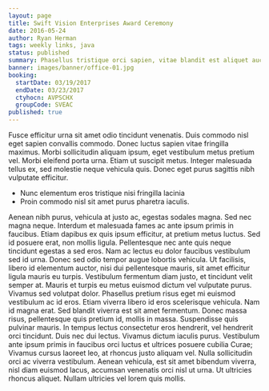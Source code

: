 ```yaml
---
layout: page
title: Swift Vision Enterprises Award Ceremony
date: 2016-05-24
author: Ryan Herman
tags: weekly links, java
status: published
summary: Phasellus tristique orci sapien, vitae blandit est aliquet auctor. Phasellus.
banner: images/banner/office-01.jpg
booking:
  startDate: 03/19/2017
  endDate: 03/23/2017
  ctyhocn: AVPSCHX
  groupCode: SVEAC
published: true
---
```

Fusce efficitur urna sit amet odio tincidunt venenatis. Duis commodo nisl eget sapien convallis commodo. Donec luctus sapien vitae fringilla maximus. Morbi sollicitudin aliquam ipsum, eget vestibulum metus pretium vel. Morbi eleifend porta urna. Etiam ut suscipit metus. Integer malesuada tellus ex, sed molestie neque vehicula quis. Donec eget purus sagittis nibh vulputate efficitur.

* Nunc elementum eros tristique nisi fringilla lacinia
* Proin commodo nisl sit amet purus pharetra iaculis.

Aenean nibh purus, vehicula at justo ac, egestas sodales magna. Sed nec magna neque. Interdum et malesuada fames ac ante ipsum primis in faucibus. Etiam dapibus ex quis ipsum efficitur, at pretium metus luctus. Sed id posuere erat, non mollis ligula. Pellentesque nec ante quis neque tincidunt egestas a sed eros. Nam ac lectus eu dolor faucibus vestibulum sed id urna. Donec sed odio tempor augue lobortis vehicula. Ut facilisis, libero id elementum auctor, nisi dui pellentesque mauris, sit amet efficitur ligula mauris eu turpis. Vestibulum fermentum diam justo, et tincidunt velit semper at. Mauris et turpis eu metus euismod dictum vel vulputate purus. Vivamus sed volutpat dolor. Phasellus pretium risus eget mi euismod vestibulum ac id eros. Etiam viverra libero id eros scelerisque vehicula. Nam id magna erat. Sed blandit viverra est sit amet fermentum.
Donec massa risus, pellentesque quis pretium id, mollis in massa. Suspendisse quis pulvinar mauris. In tempus lectus consectetur eros hendrerit, vel hendrerit orci tincidunt. Duis nec dui lectus. Vivamus dictum iaculis purus. Vestibulum ante ipsum primis in faucibus orci luctus et ultrices posuere cubilia Curae; Vivamus cursus laoreet leo, at rhoncus justo aliquam vel. Nulla sollicitudin orci ac viverra vestibulum. Aenean vehicula, est sit amet bibendum viverra, nisl diam euismod lacus, accumsan venenatis orci nisl ut urna. Ut ultricies rhoncus aliquet. Nullam ultricies vel lorem quis mollis.
